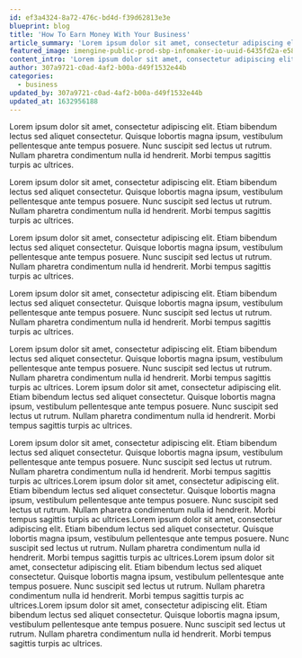 ```yaml
---
id: ef3a4324-8a72-476c-bd4d-f39d62813e3e
blueprint: blog
title: 'How To Earn Money With Your Business'
article_summary: 'Lorem ipsum dolor sit amet, consectetur adipiscing elit. Etiam bibendum lectus sed aliquet consectet'
featured_image: imengine-public-prod-sbp-infomaker-io-uuid-6435fd2a-e587-5cfd-9c2e-df0902533d85-type-previe.webp
content_intro: 'Lorem ipsum dolor sit amet, consectetur adipiscing elit. Etiam bibendum lectus sed aliquet consectetur. Quisque lobortis magna ipsum, vestibulum pellentesque ante tempus posuere. Nunc suscipit sed lec'
author: 307a9721-c0ad-4af2-b00a-d49f1532e44b
categories:
  - business
updated_by: 307a9721-c0ad-4af2-b00a-d49f1532e44b
updated_at: 1632956188
---
```

Lorem ipsum dolor sit amet, consectetur adipiscing elit. Etiam bibendum lectus sed aliquet consectetur. Quisque lobortis magna ipsum, vestibulum pellentesque ante tempus posuere. Nunc suscipit sed lectus ut rutrum. Nullam pharetra condimentum nulla id hendrerit. Morbi tempus sagittis turpis ac ultrices.

Lorem ipsum dolor sit amet, consectetur adipiscing elit. Etiam bibendum lectus sed aliquet consectetur. Quisque lobortis magna ipsum, vestibulum pellentesque ante tempus posuere. Nunc suscipit sed lectus ut rutrum. Nullam pharetra condimentum nulla id hendrerit. Morbi tempus sagittis turpis ac ultrices.

Lorem ipsum dolor sit amet, consectetur adipiscing elit. Etiam bibendum lectus sed aliquet consectetur. Quisque lobortis magna ipsum, vestibulum pellentesque ante tempus posuere. Nunc suscipit sed lectus ut rutrum. Nullam pharetra condimentum nulla id hendrerit. Morbi tempus sagittis turpis ac ultrices.


Lorem ipsum dolor sit amet, consectetur adipiscing elit. Etiam bibendum lectus sed aliquet consectetur. Quisque lobortis magna ipsum, vestibulum pellentesque ante tempus posuere. Nunc suscipit sed lectus ut rutrum. Nullam pharetra condimentum nulla id hendrerit. Morbi tempus sagittis turpis ac ultrices.

Lorem ipsum dolor sit amet, consectetur adipiscing elit. Etiam bibendum lectus sed aliquet consectetur. Quisque lobortis magna ipsum, vestibulum pellentesque ante tempus posuere. Nunc suscipit sed lectus ut rutrum. Nullam pharetra condimentum nulla id hendrerit. Morbi tempus sagittis turpis ac ultrices.
Lorem ipsum dolor sit amet, consectetur adipiscing elit. Etiam bibendum lectus sed aliquet consectetur. Quisque lobortis magna ipsum, vestibulum pellentesque ante tempus posuere. Nunc suscipit sed lectus ut rutrum. Nullam pharetra condimentum nulla id hendrerit. Morbi tempus sagittis turpis ac ultrices.

Lorem ipsum dolor sit amet, consectetur adipiscing elit. Etiam bibendum lectus sed aliquet consectetur. Quisque lobortis magna ipsum, vestibulum pellentesque ante tempus posuere. Nunc suscipit sed lectus ut rutrum. Nullam pharetra condimentum nulla id hendrerit. Morbi tempus sagittis turpis ac ultrices.Lorem ipsum dolor sit amet, consectetur adipiscing elit. Etiam bibendum lectus sed aliquet consectetur. Quisque lobortis magna ipsum, 
vestibulum pellentesque ante tempus posuere. Nunc suscipit sed lectus ut rutrum. Nullam pharetra condimentum nulla id hendrerit. Morbi tempus sagittis turpis ac ultrices.Lorem ipsum dolor sit amet, consectetur adipiscing elit. Etiam bibendum lectus sed aliquet consectetur. Quisque lobortis magna ipsum, vestibulum pellentesque ante tempus posuere. Nunc suscipit sed lectus ut rutrum. Nullam pharetra condimentum nulla id hendrerit. Morbi 
tempus sagittis turpis ac ultrices.Lorem ipsum dolor sit amet, consectetur adipiscing elit. Etiam bibendum lectus sed aliquet consectetur. Quisque lobortis magna ipsum, vestibulum pellentesque ante tempus posuere. Nunc suscipit sed lectus ut rutrum. Nullam pharetra condimentum nulla id hendrerit. Morbi tempus sagittis turpis ac ultrices.Lorem ipsum dolor sit amet, consectetur adipiscing elit. Etiam bibendum lectus sed aliquet consectetur. Quisque lobortis magna ipsum, vestibulum pellentesque ante tempus posuere. Nunc suscipit sed lectus ut rutrum. Nullam pharetra condimentum nulla id hendrerit. Morbi tempus sagittis turpis ac ultrices.